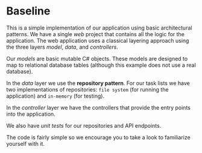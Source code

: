 # Baseline

This is a simple implementation of our application using basic architectural patterns. We have a single _web_ project that contains all the logic for the application. The web application uses a classical layering approach using the three layers _model_, _data_, and _controllers_.

Our _models_ are basic mutable C# objects. These models are designed to map to relational database tables (although this example does not use a real database).

In the _data_ layer we use the **repository pattern**. For our task lists we have two implementations of repositories: `file system` (for running the application) and `in-memory` (for testing).

In the _controller_ layer we have the controllers that provide the entry points into the application.

We also have _unit tests_ for our repositories and API endpoints.

The code is fairly simple so we encourage you to take a look to familiarize yourself with it.
